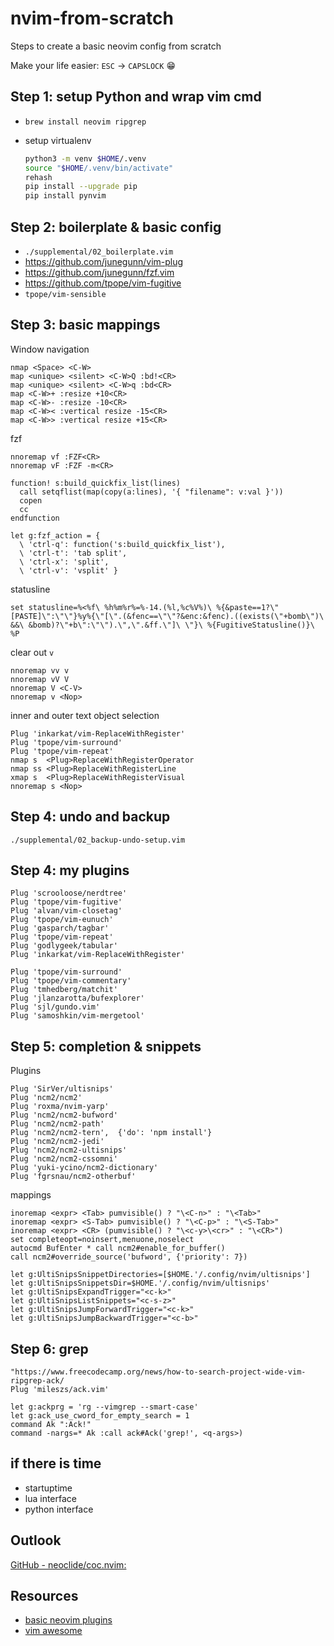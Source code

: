 # nvim-from-scratch

Steps to create a basic neovim config from scratch

Make your life easier: `ESC` -> `CAPSLOCK` 😁

## Step 1: setup Python and wrap vim cmd

* `brew install neovim ripgrep`

* setup virtualenv
  ```sh
  python3 -m venv $HOME/.venv
  source "$HOME/.venv/bin/activate"
  rehash
  pip install --upgrade pip
  pip install pynvim
  ```

## Step 2: boilerplate & basic config

* `./supplemental/02_boilerplate.vim`
* <https://github.com/junegunn/vim-plug>
* <https://github.com/junegunn/fzf.vim>
* <https://github.com/tpope/vim-fugitive>
* `tpope/vim-sensible`

## Step 3: basic mappings

Window navigation
```
nmap <Space> <C-W>
map <unique> <silent> <C-W>Q :bd!<CR>
map <unique> <silent> <C-W>q :bd<CR>
map <C-W>+ :resize +10<CR>
map <C-W>- :resize -10<CR>
map <C-W>< :vertical resize -15<CR>
map <C-W>> :vertical resize +15<CR>
```


fzf
```
nnoremap vf :FZF<CR>
nnoremap vF :FZF -m<CR>

function! s:build_quickfix_list(lines)
  call setqflist(map(copy(a:lines), '{ "filename": v:val }'))
  copen
  cc
endfunction

let g:fzf_action = {
  \ 'ctrl-q': function('s:build_quickfix_list'),
  \ 'ctrl-t': 'tab split',
  \ 'ctrl-x': 'split',
  \ 'ctrl-v': 'vsplit' }
```


statusline
```
set statusline=%<%f\ %h%m%r%=%-14.(%l,%c%V%)\ %{&paste==1?\"[PASTE]\":\"\"}%y%{\"[\".(&fenc==\"\"?&enc:&fenc).((exists(\"+bomb\")\ &&\ &bomb)?\"+b\":\"\").\",\".&ff.\"]\ \"}\ %{FugitiveStatusline()}\ %P
```

clear out `v`
```
nnoremap vv v
nnoremap vV V
nnoremap V <C-V>
nnoremap v <Nop>
```

inner and outer text object selection
```
Plug 'inkarkat/vim-ReplaceWithRegister'
Plug 'tpope/vim-surround'
Plug 'tpope/vim-repeat'
nmap s  <Plug>ReplaceWithRegisterOperator
nmap ss <Plug>ReplaceWithRegisterLine
xmap s  <Plug>ReplaceWithRegisterVisual
nnoremap s <Nop>
```

## Step 4: undo and backup

`./supplemental/02_backup-undo-setup.vim`

## Step 4: my plugins

```
Plug 'scrooloose/nerdtree'
Plug 'tpope/vim-fugitive'
Plug 'alvan/vim-closetag'
Plug 'tpope/vim-eunuch'
Plug 'gasparch/tagbar'
Plug 'tpope/vim-repeat'
Plug 'godlygeek/tabular'
Plug 'inkarkat/vim-ReplaceWithRegister'

Plug 'tpope/vim-surround'
Plug 'tpope/vim-commentary'
Plug 'tmhedberg/matchit'
Plug 'jlanzarotta/bufexplorer'
Plug 'sjl/gundo.vim'
Plug 'samoshkin/vim-mergetool'
```

## Step 5: completion & snippets

Plugins
```
Plug 'SirVer/ultisnips'
Plug 'ncm2/ncm2'
Plug 'roxma/nvim-yarp'
Plug 'ncm2/ncm2-bufword'
Plug 'ncm2/ncm2-path'
Plug 'ncm2/ncm2-tern',  {'do': 'npm install'}
Plug 'ncm2/ncm2-jedi'
Plug 'ncm2/ncm2-ultisnips'
Plug 'ncm2/ncm2-cssomni'
Plug 'yuki-ycino/ncm2-dictionary'
Plug 'fgrsnau/ncm2-otherbuf'
```

mappings
```
inoremap <expr> <Tab> pumvisible() ? "\<C-n>" : "\<Tab>"
inoremap <expr> <S-Tab> pumvisible() ? "\<C-p>" : "\<S-Tab>"
inoremap <expr> <CR> (pumvisible() ? "\<c-y>\<cr>" : "\<CR>")
set completeopt=noinsert,menuone,noselect
autocmd BufEnter * call ncm2#enable_for_buffer()
call ncm2#override_source('bufword', {'priority': 7})

let g:UltiSnipsSnippetDirectories=[$HOME.'/.config/nvim/ultisnips']
let g:UltiSnipsSnippetsDir=$HOME.'/.config/nvim/ultisnips'
let g:UltiSnipsExpandTrigger="<c-k>"
let g:UltiSnipsListSnippets="<c-s-z>"
let g:UltiSnipsJumpForwardTrigger="<c-k>"
let g:UltiSnipsJumpBackwardTrigger="<c-b>"
```


## Step 6: grep

```
"https://www.freecodecamp.org/news/how-to-search-project-wide-vim-ripgrep-ack/
Plug 'mileszs/ack.vim'
```
```
let g:ackprg = 'rg --vimgrep --smart-case'
let g:ack_use_cword_for_empty_search = 1
command Ak ":Ack!"
command -nargs=* Ak :call ack#Ack('grep!', <q-args>)
```

## if there is time

* startuptime
* lua interface
* python interface

## Outlook

[GitHub - neoclide/coc.nvim:](https://github.com/neoclide/coc.nvim)

## Resources

* [basic neovim plugins](https://donniewest.com/a-guide-to-basic-neovim-plugins/)
* [vim awesome](https://vimawesome.com/)
